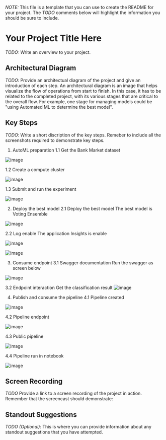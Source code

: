 *NOTE:* This file is a template that you can use to create the README for your project. The *TODO* comments below will highlight the information you should be sure to include.


# Your Project Title Here

*TODO:* Write an overview to your project.

## Architectural Diagram
*TODO*: Provide an architectual diagram of the project and give an introduction of each step. An architectural diagram is an image that helps visualize the flow of operations from start to finish. In this case, it has to be related to the completed project, with its various stages that are critical to the overall flow. For example, one stage for managing models could be "using Automated ML to determine the best model". 

## Key Steps
*TODO*: Write a short discription of the key steps. Remeber to include all the screenshots required to demonstrate key steps. 


1. AutoML preparation
1.1 Get the Bank Market dataset


![image](https://github.com/user-attachments/assets/93aa30ea-3bb5-40eb-a162-220488fa9188)


1.2 Create a compute cluster

![image](https://github.com/user-attachments/assets/15f8a592-bc59-4e11-826b-c8fc62c827c7)


1.3 Submit and run the experiment

![image](https://github.com/user-attachments/assets/a6e7b206-4bd1-4ede-aaf6-581db559d14a)


2. Deploy the best model
2.1 Deploy the best model The best model is Voting Ensemble

![image](https://github.com/user-attachments/assets/4e178691-e212-4507-91ad-b67ee5ab207a)



2.2 Log enable The application Insights is enable 


![image](https://github.com/user-attachments/assets/a3951509-1fae-4ffc-96b3-a355b9cd4ac5)


![image](https://github.com/user-attachments/assets/cbe0cddf-2c23-4402-92b3-53a8da785fae)




3. Consume endpoint
3.1 Swagger documentation Run the swagger as screen below

![image](https://github.com/user-attachments/assets/acfd0580-239d-4292-97a0-7f2385c52511)



3.2 Endpoint interaction Get the classification result
![image](https://github.com/user-attachments/assets/f84e21ae-3a65-4fbd-84d3-16965bff26a9)


4. Publish and consume the pipeline
4.1 Pipeline created

![image](https://github.com/user-attachments/assets/8c02e92c-6fcc-404a-b5e4-1d76dea0601b)



4.2 Pipeline endpoint

![image](https://github.com/user-attachments/assets/f66f089a-a80f-4913-a560-f1519445cb93)


4.3 Public pipeline

![image](https://github.com/user-attachments/assets/3eecce8f-c294-46db-abf3-2a527135ef3f)

4.4 Pipeline run in notebook

![image](https://github.com/user-attachments/assets/80b45832-f16c-4d88-b6ed-3aca5ff6e286)






## Screen Recording
*TODO* Provide a link to a screen recording of the project in action. Remember that the screencast should demonstrate:

## Standout Suggestions
*TODO (Optional):* This is where you can provide information about any standout suggestions that you have attempted.
